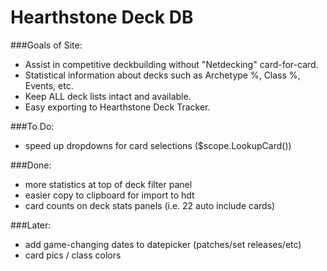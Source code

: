 # Hearthstone Deck DB

###Goals of Site:
- Assist in competitive deckbuilding without "Netdecking" card-for-card.
- Statistical information about decks such as Archetype %, Class %, Events, etc.
- Keep ALL deck lists intact and available.
- Easy exporting to Hearthstone Deck Tracker.

###To Do:
- speed up dropdowns for card selections ($scope.LookupCard())

###Done:
- more statistics at top of deck filter panel
- easier copy to clipboard for import to hdt
- card counts on deck stats panels (i.e. 22 auto include cards)

###Later:
- add game-changing dates to datepicker (patches/set releases/etc)
- card pics / class colors